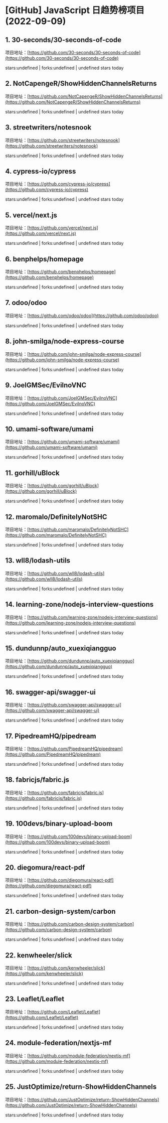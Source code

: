 # [GitHub] JavaScript 日趋势榜项目(2022-09-09)

## 1. 30-seconds/30-seconds-of-code 

项目地址：[https://github.com/30-seconds/30-seconds-of-code](https://github.com/30-seconds/30-seconds-of-code)

stars:undefined | forks:undefined | undefined stars today 



## 2. NotCapengeR/ShowHiddenChannelsReturns 

项目地址：[https://github.com/NotCapengeR/ShowHiddenChannelsReturns](https://github.com/NotCapengeR/ShowHiddenChannelsReturns)

stars:undefined | forks:undefined | undefined stars today 



## 3. streetwriters/notesnook 

项目地址：[https://github.com/streetwriters/notesnook](https://github.com/streetwriters/notesnook)

stars:undefined | forks:undefined | undefined stars today 



## 4. cypress-io/cypress 

项目地址：[https://github.com/cypress-io/cypress](https://github.com/cypress-io/cypress)

stars:undefined | forks:undefined | undefined stars today 



## 5. vercel/next.js 

项目地址：[https://github.com/vercel/next.js](https://github.com/vercel/next.js)

stars:undefined | forks:undefined | undefined stars today 



## 6. benphelps/homepage 

项目地址：[https://github.com/benphelps/homepage](https://github.com/benphelps/homepage)

stars:undefined | forks:undefined | undefined stars today 



## 7. odoo/odoo 

项目地址：[https://github.com/odoo/odoo](https://github.com/odoo/odoo)

stars:undefined | forks:undefined | undefined stars today 



## 8. john-smilga/node-express-course 

项目地址：[https://github.com/john-smilga/node-express-course](https://github.com/john-smilga/node-express-course)

stars:undefined | forks:undefined | undefined stars today 



## 9. JoelGMSec/EvilnoVNC 

项目地址：[https://github.com/JoelGMSec/EvilnoVNC](https://github.com/JoelGMSec/EvilnoVNC)

stars:undefined | forks:undefined | undefined stars today 



## 10. umami-software/umami 

项目地址：[https://github.com/umami-software/umami](https://github.com/umami-software/umami)

stars:undefined | forks:undefined | undefined stars today 



## 11. gorhill/uBlock 

项目地址：[https://github.com/gorhill/uBlock](https://github.com/gorhill/uBlock)

stars:undefined | forks:undefined | undefined stars today 



## 12. maromalo/DefinitelyNotSHC 

项目地址：[https://github.com/maromalo/DefinitelyNotSHC](https://github.com/maromalo/DefinitelyNotSHC)

stars:undefined | forks:undefined | undefined stars today 



## 13. wll8/lodash-utils 

项目地址：[https://github.com/wll8/lodash-utils](https://github.com/wll8/lodash-utils)

stars:undefined | forks:undefined | undefined stars today 



## 14. learning-zone/nodejs-interview-questions 

项目地址：[https://github.com/learning-zone/nodejs-interview-questions](https://github.com/learning-zone/nodejs-interview-questions)

stars:undefined | forks:undefined | undefined stars today 



## 15. dundunnp/auto_xuexiqiangguo 

项目地址：[https://github.com/dundunnp/auto_xuexiqiangguo](https://github.com/dundunnp/auto_xuexiqiangguo)

stars:undefined | forks:undefined | undefined stars today 



## 16. swagger-api/swagger-ui 

项目地址：[https://github.com/swagger-api/swagger-ui](https://github.com/swagger-api/swagger-ui)

stars:undefined | forks:undefined | undefined stars today 



## 17. PipedreamHQ/pipedream 

项目地址：[https://github.com/PipedreamHQ/pipedream](https://github.com/PipedreamHQ/pipedream)

stars:undefined | forks:undefined | undefined stars today 



## 18. fabricjs/fabric.js 

项目地址：[https://github.com/fabricjs/fabric.js](https://github.com/fabricjs/fabric.js)

stars:undefined | forks:undefined | undefined stars today 



## 19. 100devs/binary-upload-boom 

项目地址：[https://github.com/100devs/binary-upload-boom](https://github.com/100devs/binary-upload-boom)

stars:undefined | forks:undefined | undefined stars today 



## 20. diegomura/react-pdf 

项目地址：[https://github.com/diegomura/react-pdf](https://github.com/diegomura/react-pdf)

stars:undefined | forks:undefined | undefined stars today 



## 21. carbon-design-system/carbon 

项目地址：[https://github.com/carbon-design-system/carbon](https://github.com/carbon-design-system/carbon)

stars:undefined | forks:undefined | undefined stars today 



## 22. kenwheeler/slick 

项目地址：[https://github.com/kenwheeler/slick](https://github.com/kenwheeler/slick)

stars:undefined | forks:undefined | undefined stars today 



## 23. Leaflet/Leaflet 

项目地址：[https://github.com/Leaflet/Leaflet](https://github.com/Leaflet/Leaflet)

stars:undefined | forks:undefined | undefined stars today 



## 24. module-federation/nextjs-mf 

项目地址：[https://github.com/module-federation/nextjs-mf](https://github.com/module-federation/nextjs-mf)

stars:undefined | forks:undefined | undefined stars today 



## 25. JustOptimize/return-ShowHiddenChannels 

项目地址：[https://github.com/JustOptimize/return-ShowHiddenChannels](https://github.com/JustOptimize/return-ShowHiddenChannels)

stars:undefined | forks:undefined | undefined stars today 



